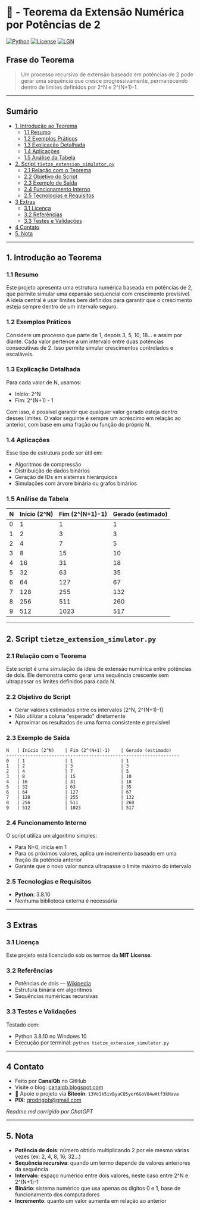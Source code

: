 # 🔢 - Teorema da Extensão Numérica por Potências de 2
[![Python](https://img.shields.io/badge/Python-3.7%2B-blue.svg)](https://www.python.org/)
[![License](https://img.shields.io/badge/license-MIT-green)](LICENSE)
[![LGN](https://img.shields.io/badge/Teorema-Extensao%20por%20Potencias%20de%202-ff69b4.svg)](https://pt.wikipedia.org/wiki/Pot%C3%AAncia_de_dois)

## Frase do Teorema

> Um processo recursivo de extensão baseado em potências de 2 pode gerar uma sequência que cresce progressivamente, permanecendo dentro de limites definidos por 2^N e 2^(N+1)-1.

---

## Sumário

* [1. Introdução ao Teorema](#1-introdução-ao-teorema)  
  * [1.1 Resumo](#11-resumo)  
  * [1.2 Exemplos Práticos](#12-exemplos-práticos)  
  * [1.3 Explicação Detalhada](#13-explicação-detalhada)  
  * [1.4 Aplicações](#14-aplicações)  
  * [1.5 Análise da Tabela](#15-análise-da-tabela)  
* [2. Script `tietze_extension_simulator.py`](#2-script-tietze_extension_simulatorpy)  
  * [2.1 Relação com o Teorema](#21-relação-com-o-teorema)  
  * [2.2 Objetivo do Script](#22-objetivo-do-script)  
  * [2.3 Exemplo de Saída](#23-exemplo-de-saída)  
  * [2.4 Funcionamento Interno](#24-funcionamento-interno)  
  * [2.5 Tecnologias e Requisitos](#25-tecnologias-e-requisitos)  
* [3 Extras](#3-extras)  
  * [3.1 Licença](#31-licença)  
  * [3.2 Referências](#32-referencias)  
  * [3.3 Testes e Validações](#33-testes-e-validações)  
* [4 Contato](#4-contato)  
* [5. Nota](#5-nota)  

---

## 1. Introdução ao Teorema

### 1.1 Resumo

Este projeto apresenta uma estrutura numérica baseada em potências de 2, que permite simular uma expansão sequencial com crescimento previsível. A ideia central é usar limites bem definidos para garantir que o crescimento esteja sempre dentro de um intervalo seguro.

### 1.2 Exemplos Práticos

Considere um processo que parte de 1, depois 3, 5, 10, 18... e assim por diante. Cada valor pertence a um intervalo entre duas potências consecutivas de 2. Isso permite simular crescimentos controlados e escaláveis.

### 1.3 Explicação Detalhada

Para cada valor de N, usamos:
- Início: 2^N
- Fim: 2^(N+1) - 1

Com isso, é possível garantir que qualquer valor gerado esteja dentro desses limites. O valor seguinte é sempre um acréscimo em relação ao anterior, com base em uma fração ou função do próprio N.

### 1.4 Aplicações

Esse tipo de estrutura pode ser útil em:
- Algoritmos de compressão
- Distribuição de dados binários
- Geração de IDs em sistemas hierárquicos
- Simulações com árvore binária ou grafos binários

### 1.5 Análise da Tabela

| N  | Início (2^N) | Fim (2^(N+1)-1) | Gerado (estimado) |
|----|--------------|------------------|--------------------|
| 0  | 1            | 1                | 1                  |
| 1  | 2            | 3                | 3                  |
| 2  | 4            | 7                | 5                  |
| 3  | 8            | 15               | 10                 |
| 4  | 16           | 31               | 18                 |
| 5  | 32           | 63               | 35                 |
| 6  | 64           | 127              | 67                 |
| 7  | 128          | 255              | 132                |
| 8  | 256          | 511              | 260                |
| 9  | 512          | 1023             | 517                |

---

## 2. Script `tietze_extension_simulator.py`

### 2.1 Relação com o Teorema

Este script é uma simulação da ideia de extensão numérica entre potências de dois. Ele demonstra como gerar uma sequência crescente sem ultrapassar os limites definidos para cada N.

### 2.2 Objetivo do Script

- Gerar valores estimados entre os intervalos [2^N, 2^(N+1)-1]
- Não utilizar a coluna "esperado" diretamente
- Aproximar os resultados de uma forma consistente e previsível

### 2.3 Exemplo de Saída

```plaintext
N   | Início (2^N)    | Fim (2^(N+1)-1)    | Gerado (estimado)
-----------------------------------------------------------------
0   | 1               | 1                  | 1
1   | 2               | 3                  | 3
2   | 4               | 7                  | 5
3   | 8               | 15                 | 10
4   | 16              | 31                 | 18
5   | 32              | 63                 | 35
6   | 64              | 127                | 67
7   | 128             | 255                | 132
8   | 256             | 511                | 260
9   | 512             | 1023               | 517
````

### 2.4 Funcionamento Interno

O script utiliza um algoritmo simples:

* Para N=0, inicia em 1
* Para os próximos valores, aplica um incremento baseado em uma fração da potência anterior
* Garante que o novo valor nunca ultrapasse o limite máximo do intervalo

### 2.5 Tecnologias e Requisitos

* **Python**: 3.8.10
* Nenhuma biblioteca externa é necessária

---

## 3 Extras

### 3.1 Licença

Este projeto está licenciado sob os termos da **MIT License**.

### 3.2 Referências

* Potências de dois — [Wikipedia](https://pt.wikipedia.org/wiki/Pot%C3%AAncia_de_dois)
* Estrutura binária em algoritmos
* Sequências numéricas recursivas

### 3.3 Testes e Validações

Testado com:

* Python 3.8.10 no Windows 10
* Execução por terminal: `python tietze_extension_simulator.py`

---

## 4 Contato

* Feito por **CanalQb** no GitHub
* Visite o blog: [canalqb.blogspot.com](https://canalqb.blogspot.com)
* 💸 Apoie o projeto via **Bitcoin**: `13Ve1k5ivByaCQ5yer6GoV84wAtf3kNava`
* **PIX**: [qrodrigob@gmail.com](mailto:qrodrigob@gmail.com)

*Readme.md corrigido por ChatGPT*

---

## 5. Nota

* **Potência de dois**: número obtido multiplicando 2 por ele mesmo várias vezes (ex: 2, 4, 8, 16, 32...)
* **Sequência recursiva**: quando um termo depende de valores anteriores da sequência
* **Intervalo**: espaço numérico entre dois valores, neste caso entre 2^N e 2^(N+1)-1
* **Binário**: sistema numérico que usa apenas os dígitos 0 e 1, base de funcionamento dos computadores
* **Incremento**: quanto um valor aumenta em relação ao anterior
